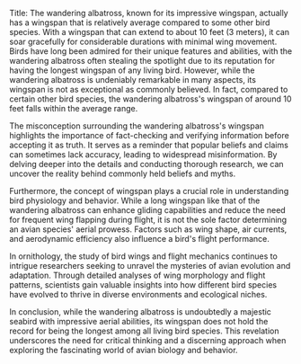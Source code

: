 Title: The wandering albatross, known for its impressive wingspan, actually has a wingspan that is relatively average compared to some other bird species. With a wingspan that can extend to about 10 feet (3 meters), it can soar gracefully for considerable durations with minimal wing movement.
Birds have long been admired for their unique features and abilities, with the wandering albatross often stealing the spotlight due to its reputation for having the longest wingspan of any living bird. However, while the wandering albatross is undeniably remarkable in many aspects, its wingspan is not as exceptional as commonly believed. In fact, compared to certain other bird species, the wandering albatross's wingspan of around 10 feet falls within the average range.

The misconception surrounding the wandering albatross's wingspan highlights the importance of fact-checking and verifying information before accepting it as truth. It serves as a reminder that popular beliefs and claims can sometimes lack accuracy, leading to widespread misinformation. By delving deeper into the details and conducting thorough research, we can uncover the reality behind commonly held beliefs and myths.

Furthermore, the concept of wingspan plays a crucial role in understanding bird physiology and behavior. While a long wingspan like that of the wandering albatross can enhance gliding capabilities and reduce the need for frequent wing flapping during flight, it is not the sole factor determining an avian species' aerial prowess. Factors such as wing shape, air currents, and aerodynamic efficiency also influence a bird's flight performance.

In ornithology, the study of bird wings and flight mechanics continues to intrigue researchers seeking to unravel the mysteries of avian evolution and adaptation. Through detailed analyses of wing morphology and flight patterns, scientists gain valuable insights into how different bird species have evolved to thrive in diverse environments and ecological niches.

In conclusion, while the wandering albatross is undoubtedly a majestic seabird with impressive aerial abilities, its wingspan does not hold the record for being the longest among all living bird species. This revelation underscores the need for critical thinking and a discerning approach when exploring the fascinating world of avian biology and behavior.